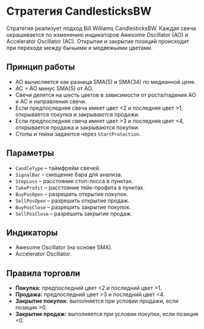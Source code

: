 # Стратегия CandlesticksBW

Стратегия реализует подход Bill Williams CandlesticksBW. Каждая свеча окрашивается по изменению индикаторов Awesome Oscillator (AO) и Accelerator Oscillator (AC). Открытие и закрытие позиций происходит при переходе между бычьими и медвежьими цветами.

## Принцип работы
- AO вычисляется как разница SMA(5) и SMA(34) по медианной цене.
- AC = AO минус SMA(5) от AO.
- Свечи делятся на шесть цветов в зависимости от роста/падения AO и AC и направления свечи.
- Если предпоследняя свеча имеет цвет <2 и последняя цвет >1, открывается покупка и закрываются продажи.
- Если предпоследняя свеча имеет цвет >3 и последняя цвет <4, открывается продажа и закрываются покупки.
- Стопы и тейки задаются через `StartProtection`.

## Параметры
- `CandleType` – таймфрейм свечей.
- `SignalBar` – смещение бара для анализа.
- `StopLoss` – расстояние стоп-лосса в пунктах.
- `TakeProfit` – расстояние тейк-профита в пунктах.
- `BuyPosOpen` – разрешить открытие покупок.
- `SellPosOpen` – разрешить открытие продаж.
- `BuyPosClose` – разрешить закрытие покупок.
- `SellPosClose` – разрешить закрытие продаж.

## Индикаторы
- Awesome Oscillator (на основе SMA).
- Accelerator Oscillator.

## Правила торговли
- **Покупка:** предпоследний цвет <2 и последний цвет >1.
- **Продажа:** предпоследний цвет >3 и последний цвет <4.
- **Закрытие покупок:** выполняется при условии продажи, если позиция >0.
- **Закрытие продаж:** выполняется при условии покупки, если позиция <0.
